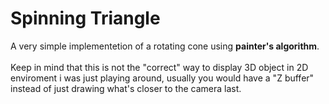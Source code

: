 # Spinning Triangle

A very simple implementetion of a rotating cone using **painter's algorithm**.
<br>
<br>
Keep in mind that this is not the "correct" way to display 3D object in 2D enviroment i was just playing around, usually you would have a "Z buffer" instead of just drawing what's closer to the camera last.
